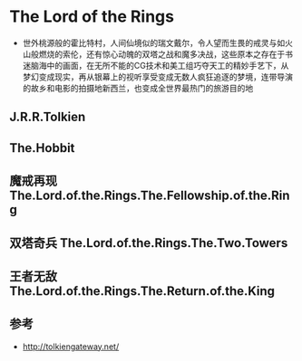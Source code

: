 # The Lord of the Rings

* 世外桃源般的霍比特村，人间仙境似的瑞文戴尔，令人望而生畏的戒灵与如火山般燃烧的索伦，还有惊心动魄的双塔之战和魔多决战，这些原本之存在于书迷脑海中的画面，在无所不能的CG技术和美工组巧夺天工的精妙手艺下，从梦幻变成现实，再从银幕上的视听享受变成无数人疯狂追逐的梦境，连带导演的故乡和电影的拍摄地新西兰，也变成全世界最热门的旅游目的地

## J.R.R.Tolkien

## The.Hobbit

## 魔戒再现 The.Lord.of.the.Rings.The.Fellowship.of.the.Ring

## 双塔奇兵 The.Lord.of.the.Rings.The.Two.Towers

## 王者无敌 The.Lord.of.the.Rings.The.Return.of.the.King

## 参考

* <http://tolkiengateway.net/>
